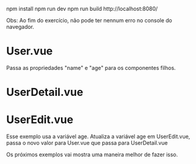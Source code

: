 npm install
npm run dev
npm run build
http://localhost:8080/


Obs: Ao fim do exercício, não pode ter nennum erro no console do navegador.


# User.vue
Passa as propriedades "name" e "age" para os componentes filhos.

# UserDetail.vue

# UserEdit.vue


Esse exemplo usa a variável age.
Atualiza a variável age em UserEdit.vue, passa o novo valor
para User.vue que passa para UserDetail.vue

Os próximos exemplos vai mostra uma maneira melhor de fazer isso.
